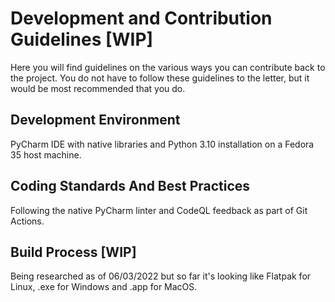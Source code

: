# Development and Contribution Guidelines [WIP]
Here you will find guidelines on the various ways you can contribute back to 
the project. You do not have to follow these guidelines to the letter, but it 
would be most recommended that you do.

## Development Environment
PyCharm IDE with native libraries and Python 3.10 installation on a Fedora 35 
host machine.

## Coding Standards And Best Practices
Following the native PyCharm linter and CodeQL feedback as part of Git Actions.

## Build Process [WIP]
Being researched as of 06/03/2022 but so far it's looking like Flatpak for 
Linux, .exe for Windows and .app for MacOS.